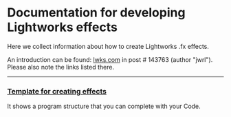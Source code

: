 # Documentation for developing Lightworks effects
Here we collect information about how to create Lightworks .fx effects.

An introduction can be found: [lwks.com](https://www.lwks.com/index.php?option=com_kunena&func=view&catid=7&id=143678&Itemid=81#143763) 
in post # 143763 (author "jwrl").  
Please also note the links listed there.  

 ---  

### [Template for creating effects](Template.md)
It shows a program structure that you can complete with your Code.  
 
